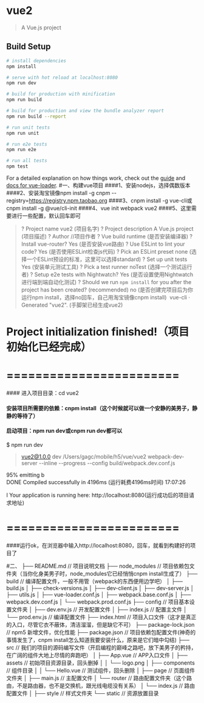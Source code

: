 # vue2

> A Vue.js project

## Build Setup

``` bash
# install dependencies
npm install

# serve with hot reload at localhost:8080
npm run dev

# build for production with minification
npm run build

# build for production and view the bundle analyzer report
npm run build --report

# run unit tests
npm run unit

# run e2e tests
npm run e2e

# run all tests
npm test
```

For a detailed explanation on how things work, check out the [guide](http://vuejs-templates.github.io/webpack/) and [docs for vue-loader](http://vuejs.github.io/vue-loader).
#一、构建vue项目
####1、安装nodejs，选择偶数版本
####2、安装淘宝镜像npm install -g cnpm --registry=https://registry.npm.taobao.org
####3、cnpm install -g vue-cli或cnpm install -g @vue/cli-init
####4、vue init webpack vue2
####5、这里需要进行一些配置，默认回车即可
>? Project name vue2  (项目名字)
>? Project description A Vue.js project  (项目描述)
>? Author    //项目作者
>? Vue build runtime (是否安装编译器)
>? Install vue-router? Yes (是否安装vue路由)
>? Use ESLint to lint your code? Yes (是否使用ESLint检查js代码)
>? Pick an ESLint preset none   (选择一个ESLint预设的标准，这里可以选择standard)
>? Set up unit tests Yes (安装单元测试工具)
>? Pick a test runner noTest (选择一个测试运行者)
>? Setup e2e tests with Nightwatch? Yes (是否设置使用Nightwatch进行端到端自动化测试)
>? Should we run `npm install` for you after the project has been created? (recommended) no (是否创建完项目后为你运行npm install，选择no回车，自己用淘宝镜像cnpm install)
​
>   vue-cli · Generated "vue2".    (手脚架已经生成vue2)
​
# Project initialization finished!（项目初始化已经完成）
# ========================
​#### 进入项目目录：cd vue2
#### 安装项目所需要的依赖：cnpm install（这个时候就可以做一个安静的美男子，静静的等待了）
#### 启动项目：npm run dev或cnpm run dev都可以

$ npm run dev

> vue2@1.0.0 dev /Users/gagc/mobile/h5/vue/vue2
> webpack-dev-server --inline --progress --config build/webpack.dev.conf.js

 95% emitting                                                                 b      
 DONE  Compiled successfully in 4196ms (运行耗费4196ms时间)                                 17:07:26

 I  Your application is running here: http://localhost:8080(运行成功后的项目请求地址)
 
# ========================
####运行ok，在浏览器中输入http://localhost:8080，回车，就看到构建好的项目了

#二、
├── README.md                       // 项目说明文档
├── node_modules                    // 项目依赖包文件夹（当你化身美男子时，node_modules它已经悄悄cnpm install生成了）
├── build                           // 编译配置文件，一般不用管（webpack的东西便用边学吧）
│   ├── build.js
│   ├── check-versions.js
│   ├── dev-client.js
│   ├── dev-server.js
│   ├── utils.js
│   ├── vue-loader.conf.js
│   ├── webpack.base.conf.js
│   ├── webpack.dev.conf.js
│   └── webpack.prod.conf.js
├── config                          // 项目基本设置文件夹
│   ├── dev.env.js              // 开发配置文件
│   ├── index.js                    // 配置主文件
│   └── prod.env.js             // 编译配置文件
├── index.html                      // 项目入口文件（这才是真正的入口，尽管它衣不蔽体，清洁溜溜，但是缺它不可）
├── package-lock.json           // npm5 新增文件，优化性能
├── package.json                    // 项目依赖包配置文件(神奇的事情发生了，cnpm install怎么知道我要安装什么，原来是它们暗中勾结)
├── src                             // 我们的项目的源码编写文件（开启编程的巅峰之路吧，放下美男子的矜持，在广阔的组件大地上尽情的奔跑吧）
│   ├── App.vue                 // APP入口文件
│   ├── assets                      // 初始项目资源目录，回头删掉
│   │   └── logo.png
│   ├── components              // 组件目录
│   │   └── Hello.vue           // 测试组件，回头删除
│   ├── page                    // 页面组件文件夹
│   ├── main.js                 // 主配置文件
│   └── router                      // 路由配置文件夹（这个路由，不是路由器，也不是交换机，跟光线电缆没有关系）
│       └── index.js            // 路由配置文件
│   ├── style                   // 样式文件夹
└── static                          // 资源放置目录